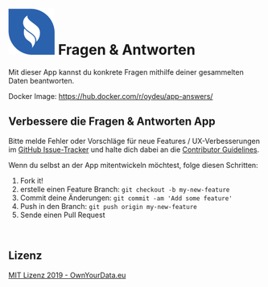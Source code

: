 # <img src="https://github.com/OwnYourData/app-answers/raw/master/assets/service.png" width="92"> Fragen & Antworten    
Mit dieser App kannst du konkrete Fragen mithilfe deiner gesammelten Daten beantworten. 

Docker Image: https://hub.docker.com/r/oydeu/app-answers/    

## Verbessere die Fragen & Antworten App    

Bitte melde Fehler oder Vorschläge für neue Features / UX-Verbesserungen im [GitHub Issue-Tracker](https://github.com/OwnYourData/app-answers/issues) und halte dich dabei an die [Contributor Guidelines](https://github.com/twbs/ratchet/blob/master/CONTRIBUTING.md).

Wenn du selbst an der App mitentwickeln möchtest, folge diesen Schritten:

1. Fork it!
2. erstelle einen Feature Branch: `git checkout -b my-new-feature`
3. Commit deine Änderungen: `git commit -am 'Add some feature'`
4. Push in den Branch: `git push origin my-new-feature`
5. Sende einen Pull Request

&nbsp;    

## Lizenz

[MIT Lizenz 2019 - OwnYourData.eu](https://raw.githubusercontent.com/OwnYourData/app-answers/master/LICENSE)
